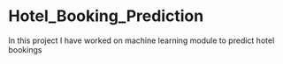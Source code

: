 # Hotel_Booking_Prediction

In this project I have worked on machine learning module to predict hotel bookings
